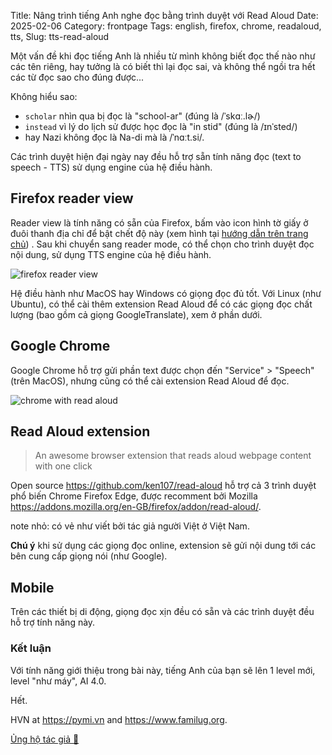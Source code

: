 Title: Nâng trình tiếng Anh nghe đọc bằng trình duyệt với Read Aloud
Date: 2025-02-06
Category: frontpage
Tags: english, firefox, chrome, readaloud, tts,
Slug: tts-read-aloud

Một vấn đề khi đọc tiếng Anh là nhiều từ mình không biết đọc thế nào như các tên riêng, hay tưởng là có biết thì lại đọc sai, và không thể ngồi tra hết các từ đọc sao cho đúng được...

Không hiểu sao:

- `scholar` nhìn qua bị đọc là "school-ar" (đúng là  /ˈskɑː.lɚ/)
- `instead` vì lý do lịch sử được học đọc là "in stid" (đúng là /ɪnˈsted/)
- hay Nazi không đọc là Na-di mà là /ˈnɑːt.si/.


Các trình duyệt hiện đại ngày nay đều hỗ trợ sẵn tính năng đọc (text to speech - TTS) sử dụng engine của hệ điều hành.

## Firefox reader view
Reader view là tính năng có sẵn của Firefox, bấm vào icon hình tờ giấy ở đuôi thanh địa chỉ để bật chết độ này (xem hình tại [hướng dẫn trên trang chủ](https://support.mozilla.org/en-US/kb/firefox-reader-view-clutter-free-web-pages)) . Sau khi chuyển sang reader mode, có thể chọn cho trình duyệt đọc nội dung, sử dụng TTS engine của hệ điều hành.

![firefox reader view]({static}/images/firefox_reader_view.webp)

Hệ điều hành như MacOS hay Windows có giọng đọc đủ tốt. Với Linux (như Ubuntu), có thể cài thêm extension Read Aloud để có các giọng đọc chất lượng (bao gồm cả giọng GoogleTranslate), xem ở phần dưới.

## Google Chrome
Google Chrome hỗ trợ gửi phần text được chọn đến "Service" > "Speech" (trên MacOS), nhưng cũng có thể cài extension Read Aloud để đọc.

![chrome with read aloud]({static}/images/chrome_read_aloud.webp)

## Read Aloud extension
> An awesome browser extension that reads aloud webpage content with one click

Open source <https://github.com/ken107/read-aloud> hỗ trợ cả 3 trình duyệt phổ biến Chrome Firefox Edge, được recomment bởi Mozilla <https://addons.mozilla.org/en-GB/firefox/addon/read-aloud/>.

note nhỏ: có vẻ như viết bởi tác giả người Việt ở Việt Nam.

**Chú ý** khi sử dụng các giọng đọc online, extension sẽ gửi nội dung tới các bên cung cấp giọng nói (như Google).


## Mobile
Trên các thiết bị di động, giọng đọc xịn đều có sẵn và các trình duyệt đều hỗ trợ tính năng này.

### Kết luận

Với tính năng giới thiệu trong bài này, tiếng Anh của bạn sẽ lên 1 level mới, level "như máy", AI 4.0.

Hết.

HVN at <https://pymi.vn> and <https://www.familug.org>.

[Ủng hộ tác giả 🍺](https://www.familug.org/p/ung-ho.html)
